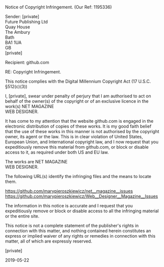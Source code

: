 Notice of Copyright Infringement. (Our Ref: 1195336)

Sender: [private]  
Future Publishing Ltd  
Quay House  
The Ambury  
Bath  
BA1 1UA  
GB  
[private]

Recipient: github.com

RE: Copyright Infringement.

This notice complies with the Digital Millennium Copyright Act (17 U.S.C. §512(c)(3))

I, [private], swear under penalty of perjury that I am authorised to act on behalf of the owner(s) of the copyright or of an exclusive licence in the work(s) NET MAGAZINE  
WEB DESIGNER.

It has come to my attention that the website github.com is engaged in the electronic distribution of copies of these works. It is my good faith belief that the use of these works in this manner is not authorised by the copyright owner, its agent or the law. This is in clear violation of United States, European Union, and International copyright law, and I now request that you expeditiously remove this material from github.com, or block or disable access to it, as required under both US and EU law.

The works are NET MAGAZINE  
WEB DESIGNER.

The following URL(s) identify the infringing files and the means to locate them.

https://github.com/marypieroszkiewicz/net__magazine__issues  
https://github.com/marypieroszkiewicz/Web__Designer__Magazine__Issues

The information in this notice is accurate and I request that you expeditiously remove or block or disable access to all the infringing material or the entire site.

This notice is not a complete statement of the publisher's rights in connection with this matter, and nothing contained herein constitutes an express or implied waiver of any rights or remedies in connection with this matter, all of which are expressly reserved.

[private]

2019-05-22
